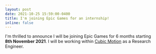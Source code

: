 ```yaml
---
layout: post
date: 2021-10-25 15:59:00-0400
title: I'm joining Epic Games for an internship!
inline: false
---
```



I'm thrilled to announce I will be joining Epic Games for 6 months starting **8th November 2021**. I will be working within [Cubic Motion](https://cubicmotion.com/) as a Research Engineer. 